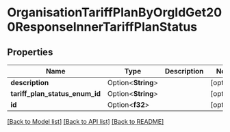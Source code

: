# OrganisationTariffPlanByOrgIdGet200ResponseInnerTariffPlanStatus

## Properties

Name | Type | Description | Notes
------------ | ------------- | ------------- | -------------
**description** | Option<**String**> |  | [optional]
**tariff_plan_status_enum_id** | Option<**String**> |  | [optional]
**id** | Option<**f32**> |  | [optional]

[[Back to Model list]](../README.md#documentation-for-models) [[Back to API list]](../README.md#documentation-for-api-endpoints) [[Back to README]](../README.md)


